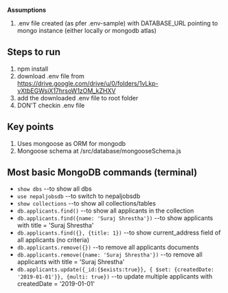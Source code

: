 
**Assumptions**
1. .env file created (as pfer .env-sample) with DATABASE_URL pointing to mongo instance (either locally or mongodb atlas)


## Steps to run
1. npm install
2. download .env file from https://drive.google.com/drive/u/0/folders/1vLkp-vXtbEGWsiX17hrsoW1zOM_kZHXV
3. add the downloaded .env file to root folder
4. DON'T checkin .env file


##  Key points

1. Uses mongoose as ORM for mongodb
2. Mongoose schema at /src/database/mongooseSchema.js


##  Most basic MongoDB commands (terminal)

* `show dbs`  --to show all dbs
* `use nepaljobsdb`  --to switch to nepaljobsdb
* `show collections`  --to show all collections/tables
* `db.applicants.find()` --to show all applicants in the collection
* `db.applicants.find({name: 'Suraj Shrestha'})` --to show applicants with title = 'Suraj Shrestha'
* `db.applicants.find({}, {title: 1})` --to show current_address field of all applicants (no criteria)
* `db.applicants.remove({})` --to remove all applicants documents
* `db.applicants.remove({name: 'Suraj Shrestha'})` --to remove all applicants with title = 'Suraj Shrestha'
* `db.applicants.update({_id:{$exists:true}}, { $set: {createdDate: '2019-01-01'}}, {multi: true})` --to update multiple applicants with createdDate = '2019-01-01'
